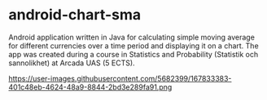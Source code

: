 # android-chart-sma

Android application written in Java for calculating simple moving average for different currencies over a time period and displaying it on a chart. The app was created during a course in Statistics and Probability (Statistik och sannolikhet) at Arcada UAS (5 ECTS).

https://user-images.githubusercontent.com/5682399/167833383-401c48eb-4624-48a9-8844-2bd3e289fa91.png
